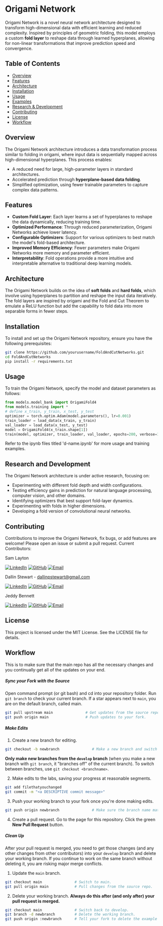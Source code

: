 # Origami Network

Origami Network is a novel neural network architecture designed to transform high-dimensional data with efficient learning and reduced complexity. Inspired by principles of geometric folding, this model employs a custom **fold layer** to reshape data through learned hyperplanes, allowing for non-linear transformations that improve prediction speed and convergence.

## Table of Contents
- [Overview](#overview)
- [Features](#features)
- [Architecture](#architecture)
- [Installation](#installation)
- [Usage](#usage)
- [Examples](#examples)
- [Research & Development](#research--development)
- [Contributing](#contributing)
- [License](#license)
- [Workflow](#workflow)

## Overview

The Origami Network architecture introduces a data transformation process similar to folding in origami, where input data is sequentially mapped across high-dimensional hyperplanes. This process enables:
- A reduced need for large, high-parameter layers in standard architectures.
- Accelerated prediction through **hyperplane-based data folding**.
- Simplified optimization, using fewer trainable parameters to capture complex data patterns.

## Features
- **Custom Fold Layer**: Each layer learns a set of hyperplanes to reshape the data dynamically, reducing training time.
- **Optimized Performance**: Through reduced parameterization, Origami Networks achieve lower latency.
- **Configurable Optimizers**: Support for various optimizers to best match the model's fold-based architecture.
- **Improved Memory Efficiency**: Fewer parameters make Origami Networks more memory and parameter efficient.
- **Interpretability**: Fold operations provide a more intuitive and interpretable alternative to traditional deep learning models.

## Architecture
The Origami Network builds on the idea of **soft folds** and **hard folds**, which involve using hyperplanes to partition and reshape the input data iteratively. The fold layers are inspired by origami and the Fold and Cut Theorem to emulate a ReLU function but add the capability to fold data into more separable forms in fewer steps.

## Installation
To install and set up the Origami Network repository, ensure you have the following prerequisites:

```bash
git clone https://github.com/yourusername/FoldAndCutNetworks.git
cd FoldAndCutNetworks
pip install -r requirements.txt
```

## Usage
To train the Origami Network, specify the model and dataset parameters as follows:

```python
from models.model_bank import OrigamiFold4
from models.training import *
# define x_train, y_train, x_test, y_test
optimizer = torch.optim.Adam(model.parameters(), lr=0.001)
train_loader = load_data(x_train, y_train)
val_loader = load_data(x_test, y_test)
model = OrigamiFold4(x_train.shape[1])
train(model, optimizer, train_loader, val_loader, epochs=200, verbose=1)
```
Refer to the ipynb files titled 'd-name.ipynb' for more usage and training examples.

## Research and Development
The Origami Network architecture is under active research, focusing on:
- Experimenting with different fold depth and width configurations.
- Testing efficiency gains in prediction for natural language processing, computer vision, and other domains.
- Identifying optimizers that best support fold-layer dynamics.
- Experimenting with folds in higher dimensions.
- Developing a fold version of convolutional neural networks.

## Contributing
Contributions to improve the Origami Network, fix bugs, or add features are welcome! Please open an issue or submit a pull request.
Current Contributors:

Sam Layton

[![LinkedIn][linkedin-icon]][linkedin-url2]
[![GitHub][github-icon]][github-url2]
[![Email][email-icon]][email-url2]

Dallin Stewart - dallinpstewart@gmail.com

[![LinkedIn][linkedin-icon]][linkedin-url1]
[![GitHub][github-icon]][github-url1]
[![Email][email-icon]][email-url1]

Jeddy Bennett

[![LinkedIn][linkedin-icon]][linkedin-url3]
[![GitHub][github-icon]][github-url3]
[![Email][email-icon]][email-url3]

## License
This project is licensed under the MIT License. See the LICENSE file for details.


## Workflow

This is to make sure that the main repo has all the necessary changes and you continually get all of the updates on your end.

##### Sync your Fork with the Source

Open command prompt (or git bash) and cd into your repository folder.
Run `git branch` to check your current branch.
If a star appears next to `main`, you are on the default branch, called main.

```bash
git pull upstream main               # Get updates from the source repo.
git push origin main                 # Push updates to your fork.
```
##### Make Edits

1. Create a new branch for editing.
```bash
git checkout -b newbranch               # Make a new branch and switch to it. Pick a good branch name.
```
**Only make new branches from the `develop` branch** (when you make a new branch with `git branch`, it "branches off" of the current branch).
To switch between branches, use `git checkout <branchname>`.

2. Make edits to the labs, saving your progress at reasonable segments.
```bash
git add filethatyouchanged
git commit -m "<a DESCRIPTIVE commit message>"
```
3. Push your working branch to your fork once you're done making edits.
```bash
git push origin newbranch               # Make sure the branch name matches your current branch
```
4. Create a pull request.
Go to the page for this repository.
Click the green **New Pull Request** button.

##### Clean Up

After your pull request is merged, you need to get those changes (and any other changes from other contributors) into your `develop` branch and delete your working branch.
If you continue to work on the same branch without deleting it, you are risking major merge conflicts.

1. Update the `main` branch.
```bash
git checkout main               # Switch to main.
git pull origin main            # Pull changes from the source repo.
```
2. Delete your working branch. **Always do this after (and only after) your pull request is merged.**
```bash
git checkout main               # Switch back to develop.
git branch -d newbranch         # Delete the working branch.
git push origin :newbranch      # Tell your fork to delete the example branch.
```


[linkedIn-icon]: https://img.shields.io/badge/LinkedIn-0077B5?style=for-the-badge&logo=linkedin&logoColor=white
[linkedIn-url1]: https://www.linkedin.com/in/dallinstewart/
[linkedIn-url2]: https://www.linkedin.com/in/
[linkedIn-url3]: https://www.linkedin.com/in/


[github-icon]: https://img.shields.io/badge/GitHub-100000?style=for-the-badge&logo=github&logoColor=white
[github-url1]: https://github.com/binDebug3
[github-url2]: https://github.com/
[github-url3]: https://github.com/

[Email-icon]: https://img.shields.io/badge/Email-D14836?style=for-the-badge&logo=gmail&logoColor=white
[Email-url1]: mailto:dallinpstewart@gmail.com
[Email-url2]: mailto:dallinpstewart@gmail.com
[Email-url3]: mailto:dallinpstewart@gmail.com
